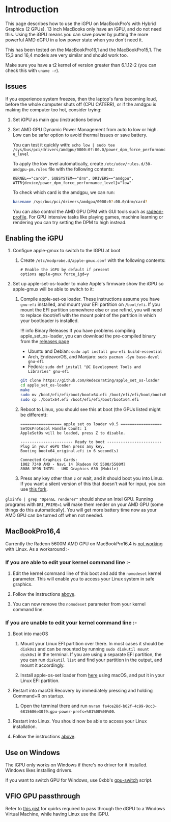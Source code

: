 # Introduction

This page describes how to use the iGPU on MacBookPro's with Hybrid Graphics (2 GPUs). 13 inch MacBooks only have an iGPU, and do not need this. Using the iGPU means you can save power by putting the more powerful AMD dGPU in a low power state when you don't need it.

This has been tested on the MacBookPro16,1 and the MacBookPro15,1. The 15,3 and 16,4 models are very similar and should work too.

Make sure you have a t2 kernel of version greater than 6.1.12-2 (you can check this with `uname -r`).

## Issues

If you experience system freezes, then the laptop's fans becoming loud, before the whole computer shuts off (CPU CATERR), or if the amdgpu is making the computer too hot, consider trying:

1.  Set iGPU as main gpu (instructions below)

2.  Set AMD GPU Dynamic Power Management from auto to low or high. Low can be safer option to avoid thermal issues or save battery.

    You can test it quickly with: `echo low | sudo tee /sys/bus/pci/drivers/amdgpu/0000:0?:00.0/power_dpm_force_performance_level`

    To apply the low level automatically, create `/etc/udev/rules.d/30-amdgpu-pm.rules` file with the following contents:

    ```plain
    KERNEL=="card0", SUBSYSTEM=="drm", DRIVERS=="amdgpu", ATTR{device/power_dpm_force_performance_level}="low"
    ```

    To check which card is the amdgpu, we can run:

    ```sh
    basename /sys/bus/pci/drivers/amdgpu/0000:0?:00.0/drm/card?
    ```

    You can also control the AMD GPU DPM with GUI tools such as [radeon-profile](https://github.com/emerge-e-world/radeon-profile). For GPU intensive tasks like playing games, machine learning or rendering you can try setting the DPM to high instead.

## Enabling the iGPU

1.  Configue apple-gmux to switch to the IGPU at boot

    1.  Create `/etc/modprobe.d/apple-gmux.conf` with the following contents:

        ```plain
        # Enable the iGPU by default if present
        options apple-gmux force_igd=y
        ```

2.  Set up apple-set-os-loader to make Apple's firmware show the iGPU so apple-gmux will be able to switch to it:

    1.  Compile apple-set-os loader. These instructions assume you have `gnu-efi` installed, and mount your EFI partition on `/boot/efi`. If you mount the EFI partition somewhere else or use refind, you will need to replace /boot/efi with the mount point of the partition in which your bootloader is installed.

        !!! info Binary Releases
            If you have problems compiling apple_set_os-loader, you can download the pre-compiled binary from the [releases page](https://github.com/Redecorating/apple_set_os-loader/releases/latest)

        - Ubuntu and Debian: `sudo apt install gnu-efi build-essential`
        - Arch, EndeavorOS, and Manjaro: `sudo pacman -Syu base-devel gnu-efi`
        - Fedora: `sudo dnf install "@C Development Tools and Libraries" gnu-efi`

        ```sh
        git clone https://github.com/Redecorating/apple_set_os-loader
        cd apple_set_os-loader
        make
        sudo mv /boot/efi/efi/boot/bootx64.efi /boot/efi/efi/boot/bootx64_original.efi
        sudo cp ./bootx64.efi /boot/efi/efi/boot/bootx64.efi
        ```

    2.  Reboot to Linux, you should see this at boot (the GPUs listed might be different):

        ```plain
        ================== apple_set_os loader v0.5 ==================
        SetOsProtocol Handle Count: 1
        AppleSetOs will be loaded, press Z to disable.
        
        ----------------------- Ready to boot ------------------------
        Plug in your eGPU then press any key.
        Booting bootx64_original.efi in 6 second(s)
        
        Connected Graphics Cards:
        1002 7340 AMD - Navi 14 [Radeon RX 5500/5500M]
        8086 3E9B INTEL - UHD Graphics 630 (Mobile)
        ```

    3.  Press any key other than `z` or wait, and it should boot you into Linux. If you want a silent version of this that doesn't wait for input, you can use [this fork](https://github.com/Redecorating/apple_set_os-loader).

`glxinfo | grep "OpenGL renderer"` should show an Intel GPU. Running programs with `DRI_PRIME=1` will make them render on your AMD GPU (some things do this automatically). You will get more battery time now as your AMD GPU can be turned off when not needed.

## MacBookPro16,4

Currently the Radeon 5600M AMD GPU on MacBookPro16,4 is [not working](https://lore.kernel.org/all/3AFB9142-2BD0-46F9-AEA9-C9C5D13E68E6@live.com/) with Linux. As a workaround :-

### If you are able to edit your kernel command line :-

1. Edit the kernel command line of this boot and add the `nomodeset` kernel parameter. This will enable you to access your Linux system in safe graphics.

2. Follow the instructions [above](#enabling-the-igpu).

3. You can now remove the `nomodeset` parameter from your kernel command line.

### If you are unable to edit your kernel command line :-

1. Boot into macOS

    1. Mount your Linux EFI partition over there. In most cases it should be `disk0s1` and can be mounted by running `sudo diskutil mount disk0s1` in the terminal. If you are using a separate EFI partition, the you can run `diskutil list` and find your partition in the output, and mount it accordingly.

    2. Install apple-os-set loader from [here](https://github.com/Redecorating/apple_set_os-loader) using macOS, and put it in your Linux EFI partition.

2. Restart into macOS Recovery by immediately pressing and holding Command+R on startup.

    1. Open the terminal there and run `nvram fa4ce28d-b62f-4c99-9cc3-6815686e30f9:gpu-power-prefs=%01%00%00%00`.

3. Restart into Linux. You should now be able to access your Linux installation.

4. Follow the instructions [above](#enabling-the-igpu).

## Use on Windows

The iGPU only works on Windows if there's no driver for it installed. Windows likes installing drivers.

If you want to switch GPU for Windows, use 0xbb's [gpu-switch](https://github.com/0xbb/gpu-switch#windows-810-usage) script.

## VFIO GPU passthrough

Refer to [this gist](https://gist.github.com/Redecorating/956a672e6922e285de83fdd7d9982e5e) for quirks required to pass through the dGPU to a Windows Virtual Machine, while having Linux use the iGPU.

